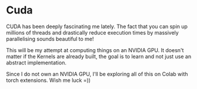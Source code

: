# Cuda

CUDA has been deeply fascinating me lately. 
The fact that you can spin up millions of threads and drastically reduce execution times by massively parallelising sounds beautiful to me!

This will be my attempt at computing things on an NVIDIA GPU. It doesn't matter if the Kernels are already built, the goal is to learn and not just use
an abstract implementation.

Since I do not own an NVIDIA GPU, I'll be exploring all of this on Colab with torch extensions.
Wish me luck =))
